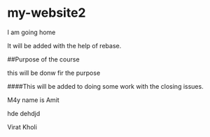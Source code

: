 # my-website2

I am going home 

It will be added with the help of rebase.

##Purpose of the course

this will be donw fir the purpose

####This will be added to doing some work with  the closing issues.

M4y name is Amit 

hde dehdjd

Virat Kholi
